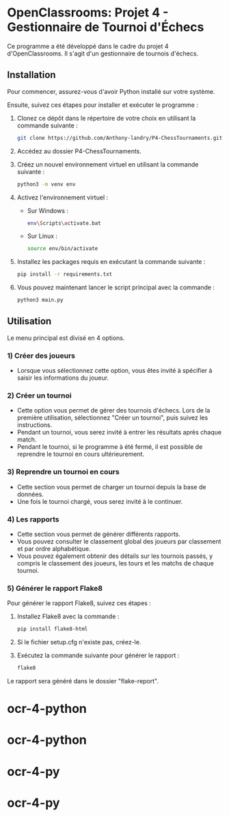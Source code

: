 # OpenClassrooms: Projet 4 - Gestionnaire de Tournoi d'Échecs

Ce programme a été développé dans le cadre du projet 4 d'OpenClassrooms. Il s'agit d'un gestionnaire de tournois d'échecs.

## Installation

Pour commencer, assurez-vous d'avoir Python installé sur votre système.

Ensuite, suivez ces étapes pour installer et exécuter le programme :

1. Clonez ce dépôt dans le répertoire de votre choix en utilisant la commande suivante :

   ```bash
   git clone https://github.com/Anthony-landry/P4-ChessTournaments.git
   ```

2. Accédez au dossier P4-ChessTournaments.
3. Créez un nouvel environnement virtuel en utilisant la commande suivante :

   ```bash
   python3 -m venv env
   ```

4. Activez l'environnement virtuel :

   - Sur Windows :
     ```bash
     env\Scripts\activate.bat
     ```
   - Sur Linux :
     ```bash
     source env/bin/activate
     ```

5. Installez les packages requis en exécutant la commande suivante :

   ```bash
   pip install -r requirements.txt
   ```

6. Vous pouvez maintenant lancer le script principal avec la commande :

   ```bash
   python3 main.py
   ```

## Utilisation

Le menu principal est divisé en 4 options.

### 1) Créer des joueurs

- Lorsque vous sélectionnez cette option, vous êtes invité à spécifier à saisir les informations du joueur.

### 2) Créer un tournoi

- Cette option vous permet de gérer des tournois d'échecs. Lors de la première utilisation, sélectionnez "Créer un tournoi", puis suivez les instructions.
- Pendant un tournoi, vous serez invité à entrer les résultats après chaque match.
- Pendant le tournoi, si le programme à été fermé, il est possible de reprendre le tournoi en cours ultérieurement.

### 3) Reprendre un tournoi en cours

- Cette section vous permet de charger un tournoi depuis la base de données.
- Une fois le tournoi chargé, vous serez invité à le continuer.

### 4) Les rapports

- Cette section vous permet de générer différents rapports.
- Vous pouvez consulter le classement global des joueurs par classement et par ordre alphabétique.
- Vous pouvez également obtenir des détails sur les tournois passés, y compris le classement des joueurs, les tours et les matchs de chaque tournoi.

### 5) Générer le rapport Flake8

Pour générer le rapport Flake8, suivez ces étapes :

1. Installez Flake8 avec la commande :

   ```bash
   pip install flake8-html
   ```

2. Si le fichier setup.cfg n'existe pas, créez-le.

3. Exécutez la commande suivante pour générer le rapport :

   ```bash
   flake8
   ```

Le rapport sera généré dans le dossier "flake-report".
# ocr-4-python
# ocr-4-python
# ocr-4-py
# ocr-4-py
